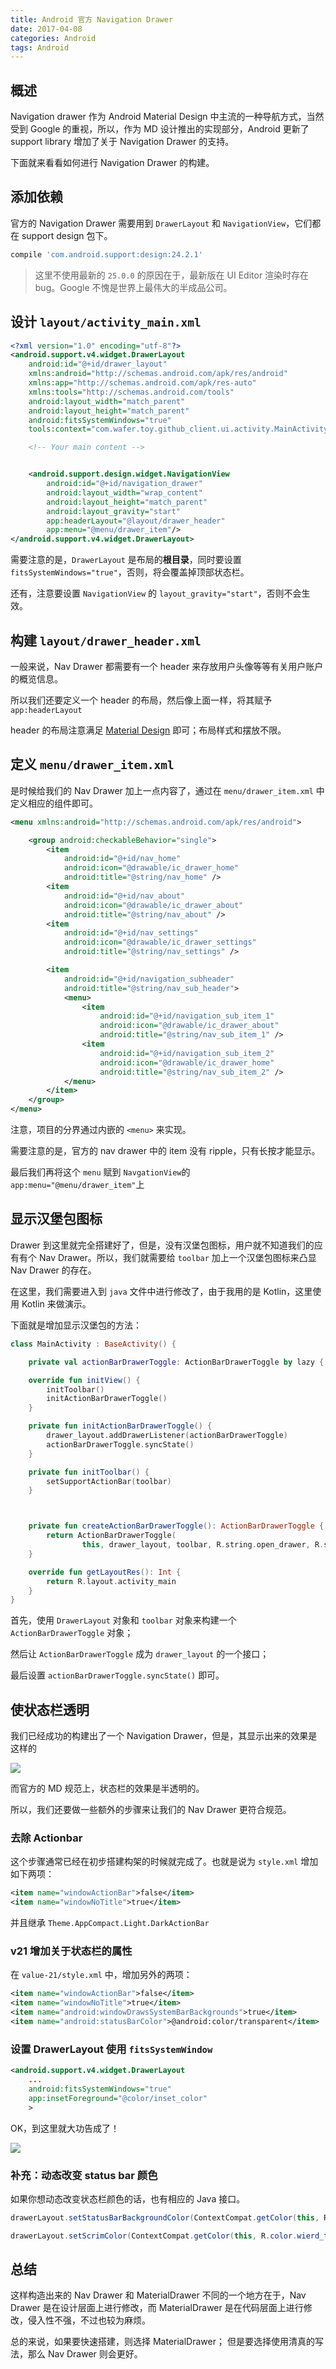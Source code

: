 ```yaml
---
title: Android 官方 Navigation Drawer
date: 2017-04-08
categories: Android
tags: Android
---
```


## 概述

Navigation drawer 作为 Android Material Design 中主流的一种导航方式，当然受到 Google 的重视，所以，作为 MD 设计推出的实现部分，Android 更新了 support library 增加了关于 Navigation Drawer 的支持。

下面就来看看如何进行 Navigation Drawer 的构建。

## 添加依赖

官方的 Navigation Drawer 需要用到 `DrawerLayout` 和 `NavigationView`，它们都在 support design 包下。

```groovy
compile 'com.android.support:design:24.2.1'
```

> 这里不使用最新的 `25.0.0` 的原因在于，最新版在 UI Editor 渲染时存在 bug。Google 不愧是世界上最伟大的半成品公司。

## 设计 `layout/activity_main.xml`

```xml
<?xml version="1.0" encoding="utf-8"?>
<android.support.v4.widget.DrawerLayout
    android:id="@+id/drawer_layout"
    xmlns:android="http://schemas.android.com/apk/res/android"
    xmlns:app="http://schemas.android.com/apk/res-auto"
    xmlns:tools="http://schemas.android.com/tools"
    android:layout_width="match_parent"
    android:layout_height="match_parent"
    android:fitsSystemWindows="true"
    tools:context="com.wafer.toy.github_client.ui.activity.MainActivity">

    <!-- Your main content -->


    <android.support.design.widget.NavigationView
        android:id="@+id/navigation_drawer"
        android:layout_width="wrap_content"
        android:layout_height="match_parent"
        android:layout_gravity="start"
        app:headerLayout="@layout/drawer_header"
        app:menu="@menu/drawer_item"/>
</android.support.v4.widget.DrawerLayout>
```

需要注意的是，`DrawerLayout` 是布局的**根目录**，同时要设置 `fitsSystemWindows="true"`，否则，将会覆盖掉顶部状态栏。

还有，注意要设置 `NavigationView` 的 `layout_gravity="start"`，否则不会生效。

## 构建 `layout/drawer_header.xml`

一般来说，Nav Drawer 都需要有一个 header 来存放用户头像等等有关用户账户的概览信息。

所以我们还要定义一个 header 的布局，然后像上面一样，将其赋予 `app:headerLayout`

header 的布局注意满足 [Material Design](https://material.google.com/patterns/navigation-drawer.html) 即可；布局样式和摆放不限。

## 定义 `menu/drawer_item.xml`

是时候给我们的 Nav Drawer 加上一点内容了，通过在 `menu/drawer_item.xml` 中定义相应的组件即可。

```xml
<menu xmlns:android="http://schemas.android.com/apk/res/android">

    <group android:checkableBehavior="single">
        <item
            android:id="@+id/nav_home"
            android:icon="@drawable/ic_drawer_home"
            android:title="@string/nav_home" />
        <item
            android:id="@+id/nav_about"
            android:icon="@drawable/ic_drawer_about"
            android:title="@string/nav_about" />
        <item
            android:id="@+id/nav_settings"
            android:icon="@drawable/ic_drawer_settings"
            android:title="@string/nav_settings" />

        <item
            android:id="@+id/navigation_subheader"
            android:title="@string/nav_sub_header">
            <menu>
                <item
                    android:id="@+id/navigation_sub_item_1"
                    android:icon="@drawable/ic_drawer_about"
                    android:title="@string/nav_sub_item_1" />
                <item
                    android:id="@+id/navigation_sub_item_2"
                    android:icon="@drawable/ic_drawer_home"
                    android:title="@string/nav_sub_item_2" />
            </menu>
        </item>
    </group>
</menu>
```

注意，项目的分界通过内嵌的 `<menu>` 来实现。

需要注意的是，官方的 nav drawer 中的 item 没有 ripple，只有长按才能显示。

最后我们再将这个 `menu` 赋到 `NavgationView`的 `app:menu="@menu/drawer_item"`上

## 显示汉堡包图标

Drawer 到这里就完全搭建好了，但是，没有汉堡包图标，用户就不知道我们的应有有个 Nav Drawer。所以，我们就需要给 `toolbar` 加上一个汉堡包图标来凸显 Nav Drawer 的存在。

在这里，我们需要进入到 `java` 文件中进行修改了，由于我用的是 Kotlin，这里使用 Kotlin 来做演示。

下面就是增加显示汉堡包的方法：

```kotlin
class MainActivity : BaseActivity() {

    private val actionBarDrawerToggle: ActionBarDrawerToggle by lazy { createActionBarDrawerToggle() }

    override fun initView() {
        initToolbar()
        initActionBarDrawerToggle()
    }

    private fun initActionBarDrawerToggle() {
        drawer_layout.addDrawerListener(actionBarDrawerToggle)
        actionBarDrawerToggle.syncState()
    }

    private fun initToolbar() {
        setSupportActionBar(toolbar)
    }



    private fun createActionBarDrawerToggle(): ActionBarDrawerToggle {
        return ActionBarDrawerToggle(
                this, drawer_layout, toolbar, R.string.open_drawer, R.string.close_drawer)
    }

    override fun getLayoutRes(): Int {
        return R.layout.activity_main
    }
}
```

首先，使用 `DrawerLayout` 对象和 `toolbar` 对象来构建一个 `ActionBarDrawerToggle` 对象；

然后让 `ActionBarDrawerToggle` 成为 `drawer_layout` 的一个接口；

最后设置 `actionBarDrawerToggle.syncState()` 即可。

## 使状态栏透明

我们已经成功的构建出了一个 Navigation Drawer，但是，其显示出来的效果是这样的

![](https://img.readitlater.com/i/matthewwear.xyz/content/images/2016/05/Screenshot-2016-05-31-09-57-54/RS/w1408.png)

而官方的 MD 规范上，状态栏的效果是半透明的。

所以，我们还要做一些额外的步骤来让我们的 Nav Drawer 更符合规范。

### 去除 Actionbar

这个步骤通常已经在初步搭建构架的时候就完成了。也就是说为 `style.xml` 增加如下两项：

```xml
<item name="windowActionBar">false</item>
<item name="windowNoTitle">true</item>
```

并且继承 `Theme.AppCompact.Light.DarkActionBar`

### v21 增加关于状态栏的属性

在 `value-21/style.xml` 中，增加另外的两项：

```xml
<item name="windowActionBar">false</item>
<item name="windowNoTitle">true</item>
<item name="android:windowDrawsSystemBarBackgrounds">true</item>
<item name="android:statusBarColor">@android:color/transparent</item>
```

### 设置 DrawerLayout 使用 `fitsSystemWindow`

```xml
<android.support.v4.widget.DrawerLayout
    ...
    android:fitsSystemWindows="true"
    app:insetForeground="@color/inset_color"
    >
```

OK，到这里就大功告成了！

![](https://img.readitlater.com/i/matthewwear.xyz/content/images/2016/05/Screenshot-2016-05-31-10-24-05/RS/w1408.png)

### 补充：动态改变 status bar 颜色

如果你想动态改变状态栏颜色的话，也有相应的 Java 接口。

```java
drawerLayout.setStatusBarBackgroundColor(ContextCompat.getColor(this, R.color.wierd_green));

drawerLayout.setScrimColor(ContextCompat.getColor(this, R.color.wierd_transparent_orange));
```

## 总结

这样构造出来的 Nav Drawer 和 MaterialDrawer 不同的一个地方在于，Nav Drawer 是在设计层面上进行修改，而 MaterialDrawer 是在代码层面上进行修改，侵入性不强，不过也较为麻烦。

总的来说，如果要快速搭建，则选择 MaterialDrawer；
但是要选择使用清真的写法，那么 Nav Drawer 则会更好。
